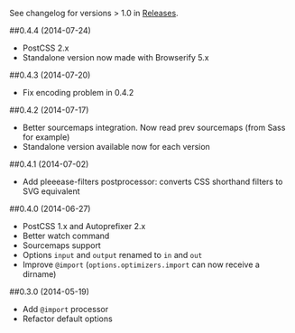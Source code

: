 See changelog for versions > 1.0 in [Releases](https://github.com/iamvdo/pleeease/releases).

##0.4.4 (2014-07-24)

* PostCSS 2.x
* Standalone version now made with Browserify 5.x

##0.4.3 (2014-07-20)

* Fix encoding problem in 0.4.2

##0.4.2 (2014-07-17)

* Better sourcemaps integration. Now read prev sourcemaps (from Sass for example)
* Standalone version available now for each version

##0.4.1 (2014-07-02)

* Add pleeease-filters postprocessor: converts CSS shorthand filters to SVG equivalent

##0.4.0 (2014-06-27)

* PostCSS 1.x and Autoprefixer 2.x
* Better watch command
* Sourcemaps support
* Options `input` and `output` renamed to `in` and `out`
* Improve `@import` (`options.optimizers.import` can now receive a dirname)

##0.3.0 (2014-05-19)
* Add `@import` processor
* Refactor default options
